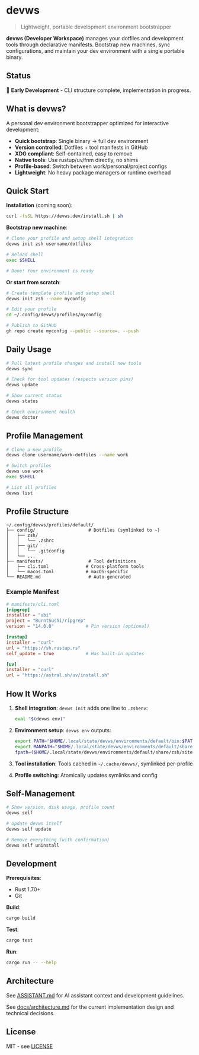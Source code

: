 # devws

> Lightweight, portable development environment bootstrapper

**devws (Developer Workspace)** manages your dotfiles and development tools through declarative manifests. Bootstrap new machines, sync configurations, and maintain your dev environment with a single portable binary.

## Status

🚧 **Early Development** - CLI structure complete, implementation in progress.

## What is devws?

A personal dev environment bootstrapper optimized for interactive development:

- **Quick bootstrap**: Single binary → full dev environment
- **Version controlled**: Dotfiles + tool manifests in GitHub
- **XDG compliant**: Self-contained, easy to remove
- **Native tools**: Use rustup/uv/fnm directly, no shims
- **Profile-based**: Switch between work/personal/project configs
- **Lightweight**: No heavy package managers or runtime overhead

## Quick Start

**Installation** (coming soon):
```bash
curl -fsSL https://devws.dev/install.sh | sh
```

**Bootstrap new machine**:
```bash
# Clone your profile and setup shell integration
devws init zsh username/dotfiles

# Reload shell
exec $SHELL

# Done! Your environment is ready
```

**Or start from scratch**:
```bash
# Create template profile and setup shell
devws init zsh --name myconfig

# Edit your profile
cd ~/.config/devws/profiles/myconfig

# Publish to GitHub
gh repo create myconfig --public --source=. --push
```

## Daily Usage

```bash
# Pull latest profile changes and install new tools
devws sync

# Check for tool updates (respects version pins)
devws update

# Show current status
devws status

# Check environment health
devws doctor
```

## Profile Management

```bash
# Clone a new profile
devws clone username/work-dotfiles --name work

# Switch profiles
devws use work
exec $SHELL

# List all profiles
devws list
```

## Profile Structure

```
~/.config/devws/profiles/default/
├── config/                    # Dotfiles (symlinked to ~)
│   ├── zsh/
│   │   └── .zshrc
│   ├── git/
│   │   └── .gitconfig
│   └── ...
├── manifests/                 # Tool definitions
│   ├── cli.toml              # Cross-platform tools
│   └── macos.toml            # macOS-specific
└── README.md                  # Auto-generated
```

### Example Manifest

```toml
# manifests/cli.toml
[ripgrep]
installer = "ubi"
project = "BurntSushi/ripgrep"
version = "14.0.0"            # Pin version (optional)

[rustup]
installer = "curl"
url = "https://sh.rustup.rs"
self_update = true            # Has built-in updates

[uv]
installer = "curl"
url = "https://astral.sh/uv/install.sh"
```

## How It Works

1. **Shell integration**: `devws init` adds one line to `.zshenv`:
   ```bash
   eval "$(devws env)"
   ```

2. **Environment setup**: `devws env` outputs:
   ```bash
   export PATH="$HOME/.local/state/devws/environments/default/bin:$PATH"
   export MANPATH="$HOME/.local/state/devws/environments/default/share/man:$MANPATH"
   fpath=($HOME/.local/state/devws/environments/default/share/zsh/site-functions $fpath)
   ```

3. **Tool installation**: Tools cached in `~/.cache/devws/`, symlinked per-profile

4. **Profile switching**: Atomically updates symlinks and config

## Self-Management

```bash
# Show version, disk usage, profile count
devws self

# Update devws itself
devws self update

# Remove everything (with confirmation)
devws self uninstall
```

## Development

**Prerequisites**:
- Rust 1.70+
- Git

**Build**:
```bash
cargo build
```

**Test**:
```bash
cargo test
```

**Run**:
```bash
cargo run -- --help
```

## Architecture

See [ASSISTANT.md](ASSISTANT.md) for AI assistant context and development guidelines.

See [docs/architecture.md](docs/architecture.md) for the current implementation design and technical decisions.

## License

MIT - see [LICENSE](LICENSE)

